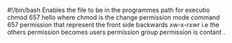 #!/bin/bash Enables the file to be in the programmes path for executio
chmod 657 hello 
where chmod is the change permission mode command
657 permission that represent the front side backwards xw-x-rxwr i.e the others permission becomes users permission group permission is contant
.
